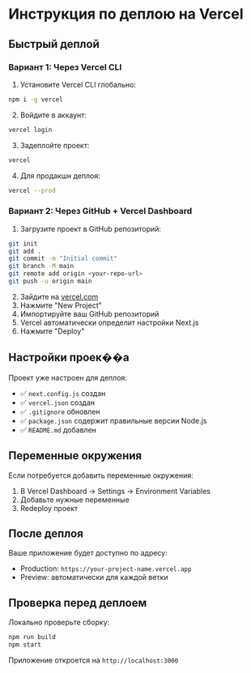 # Инструкция по деплою на Vercel

## Быстрый деплой

### Вариант 1: Через Vercel CLI

1. Установите Vercel CLI глобально:
```bash
npm i -g vercel
```

2. Войдите в аккаунт:
```bash
vercel login
```

3. Задеплойте проект:
```bash
vercel
```

4. Для продакшн деплоя:
```bash
vercel --prod
```

### Вариант 2: Через GitHub + Vercel Dashboard

1. Загрузите проект в GitHub репозиторий:
```bash
git init
git add .
git commit -m "Initial commit"
git branch -M main
git remote add origin <your-repo-url>
git push -u origin main
```

2. Зайдите на [vercel.com](https://vercel.com)
3. Нажмите "New Project"
4. Импортируйте ваш GitHub репозиторий
5. Vercel автоматически определит настройки Next.js
6. Нажмите "Deploy"

## Настройки проек��а

Проект уже настроен для деплоя:
- ✅ `next.config.js` создан
- ✅ `vercel.json` создан
- ✅ `.gitignore` обновлен
- ✅ `package.json` содержит правильные версии Node.js
- ✅ `README.md` добавлен

## Переменные окружения

Если потребуется добавить переменные окружения:
1. В Vercel Dashboard → Settings → Environment Variables
2. Добавьте нужные переменные
3. Redeploy проект

## После деплоя

Ваше приложение будет доступно по адресу:
- Production: `https://your-project-name.vercel.app`
- Preview: автоматически для каждой ветки

## Проверка перед деплоем

Локально проверьте сборку:
```bash
npm run build
npm start
```

Приложение откроется на `http://localhost:3000`


